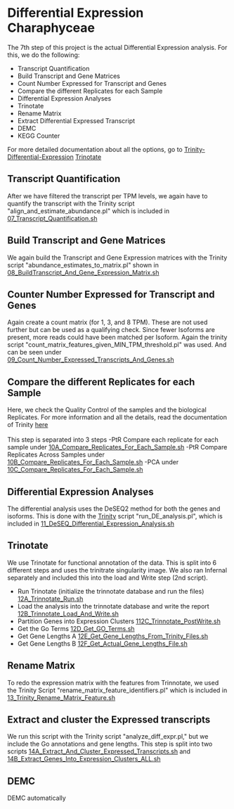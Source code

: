 # Differential Expression Charaphyceae
The 7th step of this project is the actual Differential Expression analysis. For this, we do the following:

- Transcript Quantification
- Build Transcript and Gene Matrices
- Count Number Expressed for Transcript and Genes
- Compare the different Replicates for each Sample
- Differential Expression Analyses
- Trinotate
- Rename Matrix
- Extract Differential Expressed Transcript
- DEMC
- KEGG Counter

For more detailed documentation about all the options, go to [Trinity-Differential-Expression](https://github.com/trinityrnaseq/trinityrnaseq/wiki/Trinity-Differential-Expression) [Trinotate](https://github.com/trinityrnaseq/trinityrnaseq/wiki/Functional-Annotation-of-Transcripts)

## Transcript Quantification
After we have filtered the transcript per TPM levels, we again have to quantify the transcript with the Trinity script "align_and_estimate_abundance.pl" which is included in [07_Transcript_Quantification.sh](https://github.com/mjbieren/Differential_Expression_Charaphyceae/blob/main/Scripts/07_Differential_Expression_Analyses/07_Transcript_Quantification/07_Transcript_Quantification.sh)

## Build Transcript and Gene Matrices
We again build the Transcript and Gene Expression matrices with the Trinity script "abundance_estimates_to_matrix.pl" shown in [08_BuildTranscript_And_Gene_Expression_Matrix.sh](https://github.com/mjbieren/Differential_Expression_Charaphyceae/blob/main/Scripts/07_Differential_Expression_Analyses/08_Build_Transcript_and_Gene_Matrices/08_BuildTranscript_And_Gene_Expression_Matrix.sh)

## Counter Number Expressed for Transcript and Genes
Again create a count matrix (for 1, 3, and 8 TPM). These are not used further but can be used as a qualifying check. Since fewer Isoforms are present, more reads could have been matched per Isoform. Again the trinity script "count_matrix_features_given_MIN_TPM_threshold.pl" was used. And can be seen under [09_Count_Number_Expressed_Transcripts_And_Genes.sh](https://github.com/mjbieren/Differential_Expression_Charaphyceae/blob/main/Scripts/07_Differential_Expression_Analyses/09_Count_Numbers_Expressed_Transcript_And_Genes_Trinity/09_Count_Number_Expressed_Transcripts_And_Genes.sh)

## Compare the different Replicates for each Sample
Here, we check the Quality Control of the samples and the biological Replicates. For more information and all the details, read the documentation of Trinity [here](https://github.com/trinityrnaseq/trinityrnaseq/wiki/QC-Samples-and-Biological-Replicates)
</br></br>
This step is separated into 3 steps
-PtR Compare each replicate for each sample under [10A_Compare_Replicates_For_Each_Sample.sh](https://github.com/mjbieren/Differential_Expression_Charaphyceae/blob/main/Scripts/07_Differential_Expression_Analyses/10_Compare_Replicates_For_Each_Sample_Trinity/10A_Compare_Replicates_For_Each_Sample.sh)
-PtR Compare Replicates Across Samples under [10B_Compare_Replicates_For_Each_Sample.sh](https://github.com/mjbieren/Differential_Expression_Charaphyceae/blob/main/Scripts/07_Differential_Expression_Analyses/10_Compare_Replicates_For_Each_Sample_Trinity/10B_Compare_Replicates_For_Each_Sample.sh)
-PCA under [10C_Compare_Replicates_For_Each_Sample.sh](https://github.com/mjbieren/Differential_Expression_Charaphyceae/blob/main/Scripts/07_Differential_Expression_Analyses/10_Compare_Replicates_For_Each_Sample_Trinity/10C_Compare_Replicates_For_Each_Sample.sh)

## Differential Expression Analyses
The differential analysis uses the DeSEQ2 method for both the genes and isoforms. This is done with the [Trinity](https://github.com/trinityrnaseq/trinityrnaseq/wiki/Trinity-Differential-Expression) script "run_DE_analysis.pl", which is included in [11_DeSEQ_Differential_Expression_Analysis.sh](https://github.com/mjbieren/Differential_Expression_Charaphyceae/new/main/Scripts/07_Differential_Expression_Analyses/11_Differential_Expression_Analyses)

## Trinotate
We use Trinotate for functional annotation of the data. This is split into 6 different steps and uses the trinitrate singularity image. We also ran Infernal separately and included this into the load and Write step (2nd script).
- Run Trinotate (initialize the trinnotate database and run the files) [12A_Trinnotate_Run.sh](https://github.com/mjbieren/Differential_Expression_Charaphyceae/blob/main/Scripts/07_Differential_Expression_Analyses/12_Trinotate/12A_Trinnotate_Run.sh)
- Load the analysis into the trinnotate database and write the report [12B_Trinnotate_Load_And_Write.sh](https://github.com/mjbieren/Differential_Expression_Charaphyceae/blob/main/Scripts/07_Differential_Expression_Analyses/12_Trinotate/12B_Trinnotate_Load_And_Write.sh)
- Partition Genes into Expression Clusters [112C_Trinnotate_PostWrite.sh](https://github.com/mjbieren/Differential_Expression_Charaphyceae/blob/main/Scripts/07_Differential_Expression_Analyses/12_Trinotate/12C_Trinnotate_PostWrite.sh)
- Get the Go Terms [12D_Get_GO_Terms.sh](https://github.com/mjbieren/Differential_Expression_Charaphyceae/blob/main/Scripts/07_Differential_Expression_Analyses/12_Trinotate/12D_Get_GO_Terms.sh)
- Get Gene Lengths A [12E_Get_Gene_Lengths_From_Trinity_Files.sh](https://github.com/mjbieren/Differential_Expression_Charaphyceae/blob/main/Scripts/07_Differential_Expression_Analyses/12_Trinotate/12E_Get_Gene_Lengths_From_Trinity_Files.sh)
- Get Gene Lengths B [12F_Get_Actual_Gene_Lengths_File.sh](https://github.com/mjbieren/Differential_Expression_Charaphyceae/blob/main/Scripts/07_Differential_Expression_Analyses/12_Trinotate/12F_Get_Actual_Gene_Length_File.sh)

## Rename Matrix
To redo the expression matrix with the features from Trinnotate, we used the Trinity Script "rename_matrix_feature_identifiers.pl" which is included in [13_Trinity_Rename_Matrix_Feature.sh](https://github.com/mjbieren/Differential_Expression_Charaphyceae/blob/main/Scripts/07_Differential_Expression_Analyses/13_Rename_Matrix/13_Trinity_Rename_Matrix_Feature.sh)

## Extract and cluster the Expressed transcripts
We run this script with the Trinity script "analyze_diff_expr.pl," but we include the Go annotations and gene lengths.
This step is split into two scripts [14A_Extract_And_Cluster_Expressed_Transcripts.sh](https://github.com/mjbieren/Differential_Expression_Charaphyceae/blob/main/Scripts/07_Differential_Expression_Analyses/14_Extract_Differential_Expressed_Transcript/14A_Extract_And_Cluster_Expressed_Transcripts.sh) and [14B_Extract_Genes_Into_Expression_Clusters_ALL.sh](https://github.com/mjbieren/Differential_Expression_Charaphyceae/blob/main/Scripts/07_Differential_Expression_Analyses/14_Extract_Differential_Expressed_Transcript/14B_Extract_Genes_Into_Expression_Clusters_All.sh)

## DEMC
DEMC automatically 


